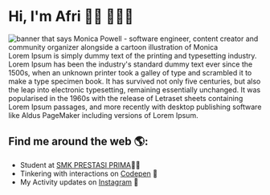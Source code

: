 # Hi, I'm Afri 👋🏾 👩🏾‍💻

<img src="https://raw.githubusercontent.com/M0nica/M0nica/master/gh-header-image-cropped.png" alt="banner that says Monica Powell - software engineer, content creator and community organizer alongside a cartoon illustration of Monica">
Lorem Ipsum is simply dummy text of the printing and typesetting industry. Lorem Ipsum has been the industry's standard dummy text ever since the 1500s, when an unknown printer took a galley of type and scrambled it to make a type specimen book. It has survived not only five centuries, but also the leap into electronic typesetting, remaining essentially unchanged. It was popularised in the 1960s with the release of Letraset sheets containing Lorem Ipsum passages, and more recently with desktop publishing software like Aldus PageMaker including versions of Lorem Ipsum.


## Find me around the web 🌎:
- Student at <a href="https://smkprestasiprima.sch.id/">SMK PRESTASI PRIMA</a>✍🏾
- Tinkering with interactions on <a href="https://codepen.io/m0nica"> Codepen</a> 🏓
- My Activity updates on <a href="https://www.linkedin.com/in/monicampowell/">Instagram</a> 💼
